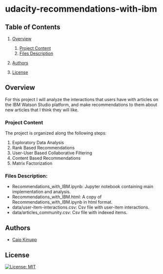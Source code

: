 # udacity-recommendations-with-ibm

## Table of Contents
1. [Overview](#overview)
	1. [Project Content](#project-content)
	2. [Files Description](#file-description)

2. [Authors](#authors)
3. [License](#license)

<a name="overview"></a>
## Overview
For this project I will analyze the interactions that users have with articles on the IBM Watson Studio platform, and make recommendations to them about new articles that I think they will like.

<a name="project-content"></a>
### Project Content
The project is organized along the following steps:

1. Exploratory Data Analysis
2. Rank Based Recommendations
3. User-User Based Collaborative Filtering
4. Content Based Recommendations
5. Matrix Factorization

<a name="file-description"></a>
### Files Description:

- Recommendations_with_IBM.ipynb: Jupyter notebook containing main implementation and analysis.
- Recommendations_with_IBM.html: A copy of Recommendations_with_IBM.ipynb in html format.
- data/user-item-interactions.csv: Csv file with user-item interactions.
- data/articles_community.csv: Csv file with indexed items.

## Authors

* [Caio Kinupp](https://github.com/caiokinupp)

<a name="license"></a>
## License
[![License: MIT](https://img.shields.io/badge/License-MIT-yellow.svg)](https://opensource.org/licenses/MIT)


